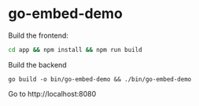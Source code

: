 # go-embed-demo

Build the frontend:
```bash
cd app && npm install && npm run build
```
Build the backend
```
go build -o bin/go-embed-demo && ./bin/go-embed-demo
```
Go to http://localhost:8080

